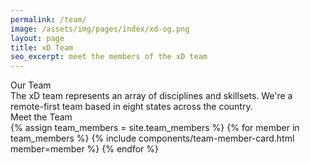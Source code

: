 ```yaml
---
permalink: /team/
image: /assets/img/pages/index/xd-og.png
layout: page
title: xD Team
seo_excerpt: meet the members of the xD team
---
```

<div class="page-bios">
  <div class="grid-container">
    <div class="grid-row">
      <div class="tablet:grid-col-5">
        <section class="mission">
          <div class="grid-container">
            <div class="breadcrumb">Our Team</div>
            <div>The xD team represents an array of disciplines and skillsets. We're a remote-first team based in eight states across the country.</div>
          </div>
        </section>
      </div>
      <div class="tablet:grid-col-7 margin-1 margin-left-neg-1 tablet:margin-0">
        <section>
          <div id="team-map"></div>
        </section>
      </div>
  </div>

  <section class="bios-content">
    <div class="grid-container">
      <div class="breadcrumb">Meet the Team</div>
      <div class="grid-row grid-gap-6">
        {% assign team_members = site.team_members %}
        {% for member in team_members %}
          {% include components/team-member-card.html member=member %}
        {% endfor %}
      </div>
    </div>
  </section>
</div>

<script src="https://d3js.org/d3-selection.v1.min.js"></script>
<script src="https://d3js.org/d3-array.v1.min.js"></script>
<script src="https://d3js.org/d3-geo.v1.min.js"></script>
<script src="https://unpkg.com/topojson@3.0.2/dist/topojson.min.js"></script>
<script src="{{ site.baseurl }}/helpers/albersUsaPr.js"></script>
<script src="{{ site.baseurl }}/helpers/states.js"></script>
<script src="{{ site.baseurl }}/helpers/teamMap.js"></script>
